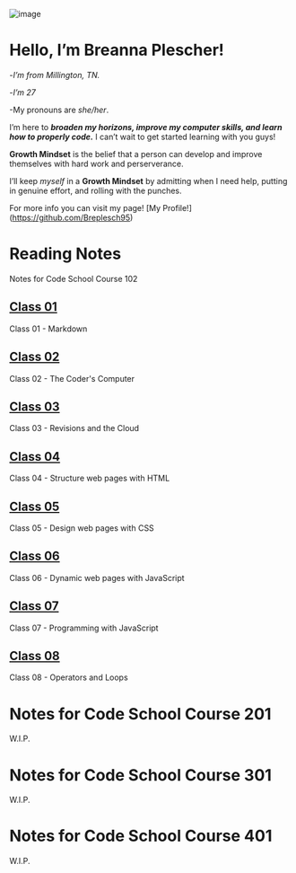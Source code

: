 ![image](https://user-images.githubusercontent.com/123974055/218291833-c8ad3aa5-d47e-4be0-b2f8-3ae8b9120790.png)


<h1>Hello, I’m Breanna Plescher!</h1>

-*I’m from Millington, TN.*

-*I’m 27*

-My pronouns are *she/her*.

I’m here to **_broaden my horizons, improve my computer skills, and learn how to properly code._** I can’t wait to get started learning with you guys!

**Growth Mindset** is the belief that a person can develop and improve themselves with hard work and perserverance.

I’ll keep *myself* in a **Growth Mindset** by admitting when I need help, putting in genuine effort, and rolling with the punches.

For more info you can visit my page! [My Profile!] (https://github.com/Breplesch95) 

# Reading Notes

Notes for Code School Course 102

## [Class 01](Class01/Notes01.md)

Class 01 - Markdown

## [Class 02](Class02/Notes02.md)

Class 02 - The Coder's Computer

## [Class 03](Class03/Notes03.md)

Class 03 - Revisions and the Cloud

## [Class 04](Class04/Notes04.md)

Class 04 - Structure web pages with HTML

## [Class 05](Class05/Notes05.md)

Class 05 - Design web pages with CSS

## [Class 06](Class06/Notes06.md)

Class 06 - Dynamic web pages with JavaScript

## [Class 07](Class07/Notes07.md)

Class 07 - Programming with JavaScript

## [Class 08](Class08/Notes08.md)

Class 08 - Operators and Loops

# Notes for Code School Course 201 
W.I.P.

# Notes for Code School Course 301 
W.I.P.

# Notes for Code School Course 401 
W.I.P.